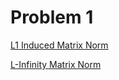 # Problem 1

[L1 Induced Matrix Norm](https://tannerwheeler.github.io/math4610/softwareManual/hw5/indM1norm)

[L-Infinity Matrix Norm](https://tannerwheeler.github.io/math4610/softwareManual/hw5/indMinfnorm)
